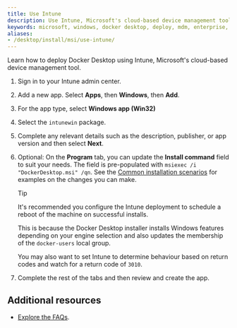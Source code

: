 ```yaml
---
title: Use Intune
description: Use Intune, Microsoft's cloud-based device management tool, to deploy Docker Desktop
keywords: microsoft, windows, docker desktop, deploy, mdm, enterprise, administrator
aliases:
- /desktop/install/msi/use-intune/
---
```


Learn how to deploy Docker Desktop using Intune, Microsoft's cloud-based device management tool. 

1. Sign in to your Intune admin center.
2. Add a new app. Select **Apps**, then **Windows**, then **Add**.
3. For the app type, select **Windows app (Win32)**
4. Select the `intunewin` package. 
5. Complete any relevant details such as the description, publisher, or app version and then select **Next**. 
6. Optional: On the **Program** tab, you can update the **Install command** field to suit your needs. The field is pre-populated with `msiexec /i "DockerDesktop.msi" /qn`. See the [Common installation scenarios](install-and-configure.md) for examples on the changes you can make. 

   > [!TIP]
   >
   > It's recommended you configure the Intune deployment to schedule a reboot of the machine on successful installs.
   >
   > This is because the Docker Desktop installer installs Windows features depending on your engine selection and also updates the membership of the `docker-users` local group.
   >
   > You may also want to set Intune to determine behaviour based on return codes and watch for a return code of `3010`. 

7. Complete the rest of the tabs and then review and create the app. 

## Additional resources

- [Explore the FAQs](faq.md).

